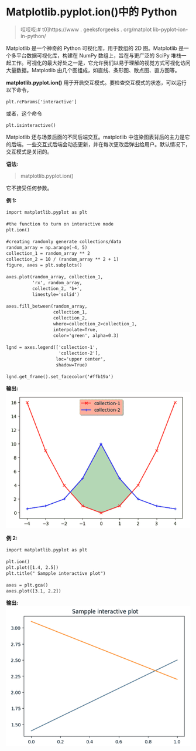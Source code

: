 # Matplotlib.pyplot.ion()中的 Python

> 哎哎哎:# t0]https://www . geeksforgeeks . org/matplot lib-pyplot-ion-in-python/

Matplotlib 是一个神奇的 Python 可视化库，用于数组的 2D 图。Matplotlib 是一个多平台数据可视化库，构建在 NumPy 数组上，旨在与更广泛的 SciPy 堆栈一起工作。可视化的最大好处之一是，它允许我们以易于理解的视觉方式可视化访问大量数据。Matplotlib 由几个图组成，如直线、条形图、散点图、直方图等。

**matplotlib.pyplot.ion()** 用于开启交互模式。要检查交互模式的状态，可以运行以下命令，

```
plt.rcParams['interactive']

```

或者，这个命令

```
plt.isinteractive()

```

Matplotlib 还与场景后面的不同后端交互。matplotlib 中渲染图表背后的主力是它的后端。一些交互式后端会动态更新，并在每次更改后弹出给用户。默认情况下，交互模式是关闭的。

**语法:**

> matplotlib.pyplot.ion()

它不接受任何参数。

**例 1:**

```
import matplotlib.pyplot as plt

#the function to turn on interactive mode
plt.ion()

#creating randomly generate collections/data
random_array = np.arange(-4, 5)
collection_1 = random_array ** 2
collection_2 = 10 / (random_array ** 2 + 1)
figure, axes = plt.subplots()

axes.plot(random_array, collection_1,
          'rx', random_array,
          collection_2, 'b+', 
          linestyle='solid')

axes.fill_between(random_array, 
                  collection_1, 
                  collection_2,
                  where=collection_2>collection_1, 
                  interpolate=True,
                  color='green', alpha=0.3)

lgnd = axes.legend(['collection-1',
                    'collection-2'], 
                   loc='upper center', 
                   shadow=True)

lgnd.get_frame().set_facecolor('#ffb19a')
```

**输出:**
![matplotlib.pyplot.ion()](img/a00cdb5b390d357f6b529c79a4c593ec.png)

**例 2:**

```
import matplotlib.pyplot as plt

plt.ion()
plt.plot([1.4, 2.5])
plt.title(" Sampple interactive plot")

axes = plt.gca()
axes.plot([3.1, 2.2])
```

**输出:**
![matplotlib.pyplot.ion()](img/a5371fa1300e0cce2f5bdebacff963c5.png)